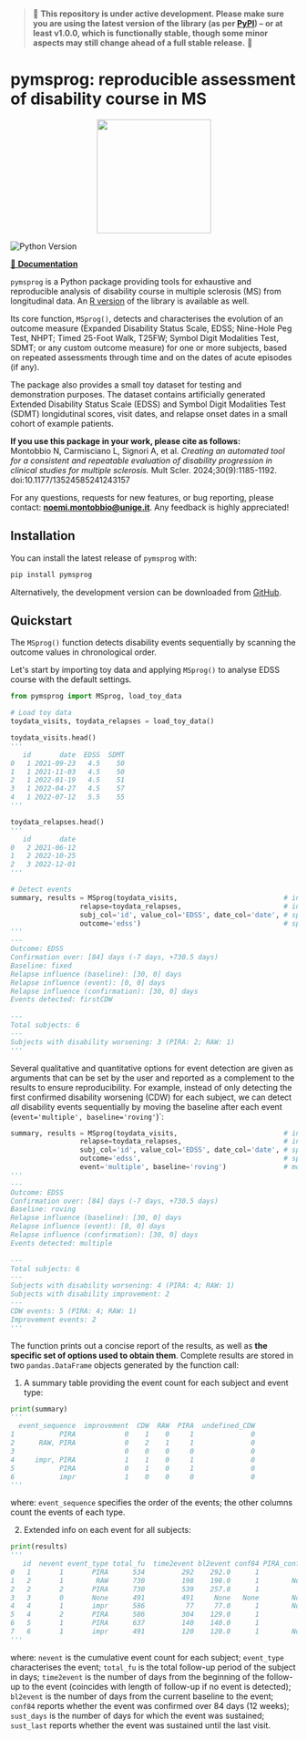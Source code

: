 <br/>

> 🚧 **This repository is under active development. 
> Please make sure you are using the latest version of the library 
> (as per [PyPI](https://pypi.org/project/pymsprog/)) – or at least v1.0.0, 
> which is functionally stable, though some minor aspects may still change ahead of a full 
> stable release.** 🚧

# pymsprog: reproducible assessment of disability course in MS

<p align="center">
  <img src="docs/source/_static/logo_py.png" width="200"/>
</p>

![Python Version](https://img.shields.io/badge/python-3.9%2B-blue.svg)

[📖 **Documentation**](https://pymsprog.readthedocs.io)

`pymsprog` is a Python package providing tools for exhaustive and reproducible
analysis of disability course in multiple sclerosis (MS) from longitudinal data. 
An [R version](https://github.com/noemimontobbio/msprog) of the library is available as well.

Its core function, `MSprog()`, detects and characterises the evolution
of an outcome measure (Expanded Disability Status Scale, EDSS; Nine-Hole Peg Test, NHPT;
Timed 25-Foot Walk, T25FW; Symbol Digit Modalities Test, SDMT; or any custom outcome
measure) for one or more subjects, based on repeated assessments through
time and on the dates of acute episodes (if any).

The package also provides a small toy dataset for testing and demonstration purposes.
The dataset contains artificially generated Extended Disability Status Scale (EDSS) and 
Symbol Digit Modalities Test (SDMT) longidutinal scores, visit dates, and relapse onset dates
in a small cohort of example patients.

**If you use this package in your work, please cite as follows:**<br />
Montobbio N, Carmisciano L, Signori A, et al. 
*Creating an automated tool for a consistent and repeatable evaluation of disability progression 
in clinical studies for multiple sclerosis.* 
Mult Scler. 2024;30(9):1185-1192. doi:10.1177/13524585241243157

For any questions, requests for new features, or bug reporting, please
contact: **noemi.montobbio@unige.it**. Any feedback is highly
appreciated!

## Installation

You can install the latest release of `pymsprog`  with:
```bash
pip install pymsprog
```
Alternatively, the development version can be downloaded from 
[GitHub](https://github.com/noemimontobbio/pymsprog).


## Quickstart

The `MSprog()` function detects disability events sequentially 
by scanning the outcome values in chronological order. 

Let's start by importing toy data and applying `MSprog()` to analyse EDSS course with 
the default settings.

```python
from pymsprog import MSprog, load_toy_data

# Load toy data
toydata_visits, toydata_relapses = load_toy_data()

toydata_visits.head()
'''
   id       date  EDSS  SDMT
0   1 2021-09-23   4.5    50
1   1 2021-11-03   4.5    50
2   1 2022-01-19   4.5    51
3   1 2022-04-27   4.5    57
4   1 2022-07-12   5.5    55
'''

toydata_relapses.head()
'''
   id       date
0   2 2021-06-12
1   2 2022-10-25
2   3 2022-12-01
'''

# Detect events
summary, results = MSprog(toydata_visits,                          # insert data on visits
                 relapse=toydata_relapses,                         # insert data on relapses
                 subj_col='id', value_col='EDSS', date_col='date', # specify column names 
                 outcome='edss')                                   # specify outcome type
'''
---
Outcome: EDSS
Confirmation over: [84] days (-7 days, +730.5 days)
Baseline: fixed
Relapse influence (baseline): [30, 0] days
Relapse influence (event): [0, 0] days
Relapse influence (confirmation): [30, 0] days
Events detected: firstCDW
        
---
Total subjects: 6
---
Subjects with disability worsening: 3 (PIRA: 2; RAW: 1)
'''
```

Several qualitative and quantitative options for event detection are given as arguments that 
can be set by the user and reported as a complement to the results to ensure reproducibility. 
For example, instead of only detecting the first confirmed disability worsening (CDW) for 
each subject, we can detect *all* disability events sequentially by moving the baseline after
each event (`event='multiple', baseline='roving'`)`:

```python
summary, results = MSprog(toydata_visits,                          # insert data on visits
                 relapse=toydata_relapses,                         # insert data on relapses
                 subj_col='id', value_col='EDSS', date_col='date', # specify column names 
                 outcome='edss',                                   # specify outcome type
                 event='multiple', baseline='roving')              # modify default settings
'''
---
Outcome: EDSS
Confirmation over: [84] days (-7 days, +730.5 days)
Baseline: roving
Relapse influence (baseline): [30, 0] days
Relapse influence (event): [0, 0] days
Relapse influence (confirmation): [30, 0] days
Events detected: multiple
        
---
Total subjects: 6
---
Subjects with disability worsening: 4 (PIRA: 4; RAW: 1)
Subjects with disability improvement: 2
---
CDW events: 5 (PIRA: 4; RAW: 1)
Improvement events: 2
'''
```

The function prints out a concise report of the results, as well as 
**the specific set of options used to obtain them**. 
Complete results are stored in two `pandas.DataFrame` objects generated by the function call:

1. A summary table providing the event count for each subject and event type:
```python
print(summary)
'''
  event_sequence  improvement  CDW  RAW  PIRA  undefined_CDW
1           PIRA            0    1    0     1              0
2      RAW, PIRA            0    2    1     1              0
3                           0    0    0     0              0
4     impr, PIRA            1    1    0     1              0
5           PIRA            0    1    0     1              0
6           impr            1    0    0     0              0
'''
```

where: `event_sequence` specifies the order of the events; 
the other columns count the events of each type.
    
2. Extended info on each event for all subjects:
```python
print(results)
'''
   id  nevent event_type total_fu  time2event bl2event conf84 PIRA_conf84 sust_days sust_last
0   1       1       PIRA      534         292    292.0      1           1       242         1
1   2       1        RAW      730         198    198.0      1        None        84         0
2   2       2       PIRA      730         539    257.0      1           1       191         1
3   3       0       None      491         491     None   None        None      None      None
4   4       1       impr      586          77     77.0      1        None        98         0
5   4       2       PIRA      586         304    129.0      1           1       282         1
6   5       1       PIRA      637         140    140.0      1           1       497         1
7   6       1       impr      491         120    120.0      1        None       232         0
'''
```

where: `nevent` is the cumulative event count for each subject; `event_type` characterises the event; 
`total_fu` is the total follow-up period of the subject in days;
`time2event` is the number of days from the beginning of the follow-up to the event 
(coincides with length of follow-up if no event is detected); 
`bl2event` is the number of days from the current baseline to the event; 
`conf84` reports whether the event was confirmed over 84 days (12 weeks); 
`sust_days` is the number of days for which the event was sustained; 
`sust_last` reports whether the event was sustained until the last visit.

